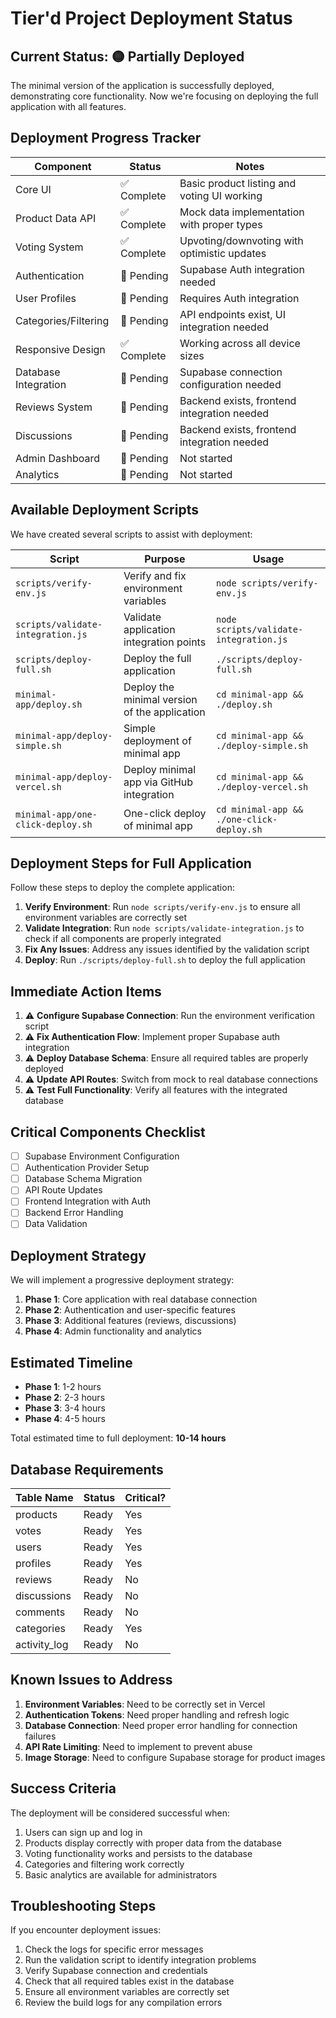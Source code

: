 # Tier'd Project Deployment Status

## Current Status: 🟡 Partially Deployed

The minimal version of the application is successfully deployed, demonstrating core functionality. Now we're focusing on deploying the full application with all features.

## Deployment Progress Tracker

| Component                 | Status      | Notes                                          |
|---------------------------|-------------|------------------------------------------------|
| Core UI                   | ✅ Complete | Basic product listing and voting UI working    |
| Product Data API          | ✅ Complete | Mock data implementation with proper types     |
| Voting System             | ✅ Complete | Upvoting/downvoting with optimistic updates    |
| Authentication            | 🔄 Pending  | Supabase Auth integration needed               |
| User Profiles             | 🔄 Pending  | Requires Auth integration                      |
| Categories/Filtering      | 🔄 Pending  | API endpoints exist, UI integration needed     |
| Responsive Design         | ✅ Complete | Working across all device sizes                |
| Database Integration      | 🔄 Pending  | Supabase connection configuration needed       |
| Reviews System            | 🔄 Pending  | Backend exists, frontend integration needed    |
| Discussions               | 🔄 Pending  | Backend exists, frontend integration needed    |
| Admin Dashboard           | 🔄 Pending  | Not started                                    |
| Analytics                 | 🔄 Pending  | Not started                                    |

## Available Deployment Scripts

We have created several scripts to assist with deployment:

| Script                           | Purpose                                                | Usage                        |
|----------------------------------|--------------------------------------------------------|------------------------------|
| `scripts/verify-env.js`          | Verify and fix environment variables                   | `node scripts/verify-env.js` |
| `scripts/validate-integration.js`| Validate application integration points                | `node scripts/validate-integration.js` |
| `scripts/deploy-full.sh`         | Deploy the full application                           | `./scripts/deploy-full.sh`   |
| `minimal-app/deploy.sh`          | Deploy the minimal version of the application         | `cd minimal-app && ./deploy.sh` |
| `minimal-app/deploy-simple.sh`   | Simple deployment of minimal app                      | `cd minimal-app && ./deploy-simple.sh` |
| `minimal-app/deploy-vercel.sh`   | Deploy minimal app via GitHub integration             | `cd minimal-app && ./deploy-vercel.sh` |
| `minimal-app/one-click-deploy.sh`| One-click deploy of minimal app                       | `cd minimal-app && ./one-click-deploy.sh` |

## Deployment Steps for Full Application

Follow these steps to deploy the complete application:

1. **Verify Environment**: Run `node scripts/verify-env.js` to ensure all environment variables are correctly set
2. **Validate Integration**: Run `node scripts/validate-integration.js` to check if all components are properly integrated
3. **Fix Any Issues**: Address any issues identified by the validation script
4. **Deploy**: Run `./scripts/deploy-full.sh` to deploy the full application

## Immediate Action Items

1. ⚠️ **Configure Supabase Connection**: Run the environment verification script
2. ⚠️ **Fix Authentication Flow**: Implement proper Supabase auth integration
3. ⚠️ **Deploy Database Schema**: Ensure all required tables are properly deployed
4. ⚠️ **Update API Routes**: Switch from mock to real database connections
5. ⚠️ **Test Full Functionality**: Verify all features with the integrated database

## Critical Components Checklist

- [ ] Supabase Environment Configuration
- [ ] Authentication Provider Setup
- [ ] Database Schema Migration
- [ ] API Route Updates
- [ ] Frontend Integration with Auth
- [ ] Backend Error Handling
- [ ] Data Validation

## Deployment Strategy

We will implement a progressive deployment strategy:

1. **Phase 1**: Core application with real database connection
2. **Phase 2**: Authentication and user-specific features
3. **Phase 3**: Additional features (reviews, discussions)
4. **Phase 4**: Admin functionality and analytics

## Estimated Timeline

- **Phase 1**: 1-2 hours
- **Phase 2**: 2-3 hours
- **Phase 3**: 3-4 hours
- **Phase 4**: 4-5 hours

Total estimated time to full deployment: **10-14 hours**

## Database Requirements

| Table Name      | Status       | Critical? |
|-----------------|--------------|-----------|
| products        | Ready        | Yes       |
| votes           | Ready        | Yes       |
| users           | Ready        | Yes       |
| profiles        | Ready        | Yes       |
| reviews         | Ready        | No        |
| discussions     | Ready        | No        |
| comments        | Ready        | No        |
| categories      | Ready        | Yes       |
| activity_log    | Ready        | No        |

## Known Issues to Address

1. **Environment Variables**: Need to be correctly set in Vercel
2. **Authentication Tokens**: Need proper handling and refresh logic
3. **Database Connection**: Need proper error handling for connection failures
4. **API Rate Limiting**: Need to implement to prevent abuse
5. **Image Storage**: Need to configure Supabase storage for product images

## Success Criteria

The deployment will be considered successful when:

1. Users can sign up and log in
2. Products display correctly with proper data from the database
3. Voting functionality works and persists to the database
4. Categories and filtering work correctly
5. Basic analytics are available for administrators

## Troubleshooting Steps

If you encounter deployment issues:

1. Check the logs for specific error messages
2. Run the validation script to identify integration problems
3. Verify Supabase connection and credentials
4. Check that all required tables exist in the database
5. Ensure all environment variables are correctly set
6. Review the build logs for any compilation errors 